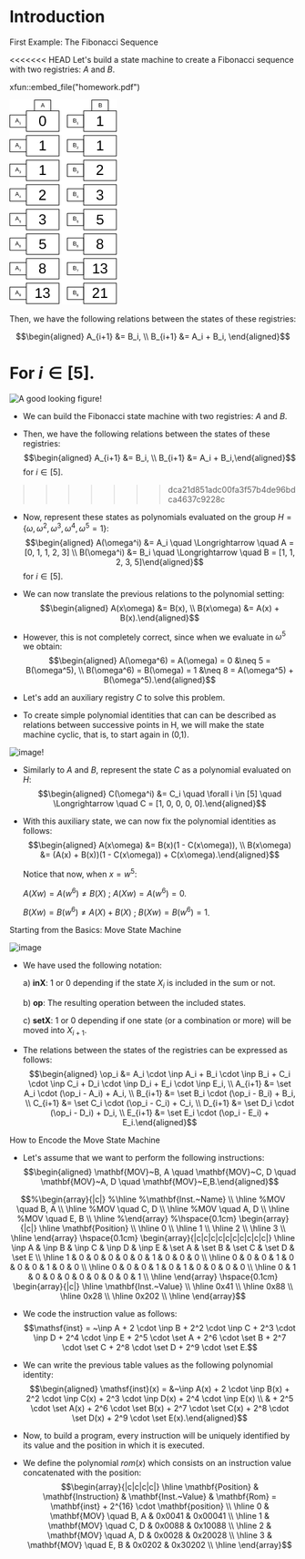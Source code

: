 Introduction
============

First Example: The Fibonacci Sequence

<<<<<<< HEAD
Let's build a state machine to create a Fibonacci sequence
with two registries: $A$ and $B$.

xfun::embed_file("homework.pdf")

![Fibonacci sequence](figures/fibonacci-sequence.pdf.png)

Then, we have the following relations between the states of these
registries: 
    
$$\begin{aligned}
A_{i+1} &= B_i, \\
B_{i+1} &= A_i + B_i,
\end{aligned}$$ 
    
For $i \in [5]$.
=======
![A good looking figure!](figures/fibonacci-sequence.jpg)

-   We can build the Fibonacci state machine with two registries: $A$
    and $B$.

-   Then, we have the following relations between the states of these
    registries: $$\begin{aligned}
    A_{i+1} &= B_i, \\
    B_{i+1} &= A_i + B_i,\end{aligned}$$ for $i \in [5]$.
>>>>>>> dca21d851adc00fa3f57b4de96bdca4637c9228c

-   Now, represent these states as polynomials evaluated on the group
    $H = \{\omega, \omega^2, \omega^3, \omega^4, \omega^5 = 1\}$:
    $$\begin{aligned}
    A(\omega^i) &= A_i \quad \Longrightarrow \quad A = [0, 1, 1, 2, 3] \\
    B(\omega^i) &= B_i \quad \Longrightarrow \quad B = [1, 1, 2, 3, 5]\end{aligned}$$
    for $i \in [5]$.

-   We can now translate the previous relations to the polynomial
    setting: $$\begin{aligned}
    A(x\omega) &=  B(x), \\
    B(x\omega) &=  A(x) + B(x).\end{aligned}$$

-   However, this is not completely correct, since when we evaluate in
    $\omega^5$ we obtain: $$\begin{aligned}
    A(\omega^6) = A(\omega) = 0 &\neq  5 = B(\omega^5), \\
    B(\omega^6) = B(\omega) = 1 &\neq  8 = A(\omega^5) + B(\omega^5).\end{aligned}$$

-   Let's add an auxiliary registry $C$ to solve this problem.

-   To create simple polynomial identities that can can be described as
    relations between successive points in H, we will make the state
    machine cyclic, that is, to start again in (0,1).

![image!](figures/fibonacci-sequence-aux.jpg)

-   Similarly to $A$ and $B$, represent the state $C$ as a polynomial
    evaluated on $H$: $$\begin{aligned}
    C(\omega^i) &= C_i \quad \forall i \in [5] \quad \Longrightarrow \quad C = [1, 0, 0, 0, 0].\end{aligned}$$

-   With this auxiliary state, we can now fix the polynomial identities
    as follows: $$\begin{aligned}
    A(x\omega) &=  B(x)(1 - C(x\omega)), \\
    B(x\omega) &=  (A(x) + B(x))(1 - C(x\omega)) + C(x\omega).\end{aligned}$$

    Notice that now, when $x = w^5$:

    $A(Xw) = A(w^6) \neq B(X)$ ; $A(Xw) = A(w^6) = 0$.

    $B(Xw) = B(w^6) \neq A(X)+B(X)$ ; $B(Xw) = B(w^6) = 1$.

Starting from the Basics: Move State Machine

![image](figures/main-state-machine-simplified.jpg)

-   We have used the following notation:

    a)  **inX**: $1$ or $0$ depending if the state $X_i$ is included in
        the sum or not.

    b)  **op**: The resulting operation between the included states.

    c)  **setX**: $1$ or $0$ depending if one state (or a combination or
        more) will be moved into $X_{i+1}$.

-   The relations between the states of the registries can be expressed
    as follows: $$\begin{aligned}
    \op_i &= A_i \cdot \inp A_i + B_i \cdot \inp B_i + C_i \cdot \inp C_i + D_i \cdot \inp D_i + E_i \cdot \inp E_i, \\
    A_{i+1} &= \set A_i \cdot (\op_i - A_i) + A_i, \\
    B_{i+1} &= \set B_i \cdot (\op_i - B_i) + B_i, \\
    C_{i+1} &= \set C_i \cdot (\op_i - C_i) + C_i, \\
    D_{i+1} &= \set D_i \cdot (\op_i - D_i) + D_i, \\
    E_{i+1} &= \set E_i \cdot (\op_i - E_i) + E_i.\end{aligned}$$

How to Encode the Move State Machine

-   Let's assume that we want to perform the following instructions:
    $$\begin{aligned}
    \mathbf{MOV}~B, A \quad \mathbf{MOV}~C, D \quad \mathbf{MOV}~A, D \quad \mathbf{MOV}~E,B.\end{aligned}$$

$$%\begin{array}{|c|}
%\hline
%\mathbf{Inst.~Name} \\ \hline
%MOV \quad B, A \\ \hline
%MOV \quad C, D \\ \hline
%MOV \quad A, D \\ \hline
%MOV \quad E, B \\ \hline
%\end{array}
%\hspace{0.1cm}
\begin{array}{|c|}
\hline
\mathbf{Position} \\ \hline
0 \\ \hline
1 \\ \hline
2 \\ \hline
3 \\ \hline
\end{array}
\hspace{0.1cm}
\begin{array}{|c|c|c|c|c|c|c|c|c|c|}
\hline
\inp A & \inp B & \inp C & \inp D & \inp E & \set A & \set B & \set C & \set D & \set E \\ \hline
1 & 0 & 0 & 0 & 0 & 0 & 1 & 0 & 0 & 0 \\ \hline
0 & 0 & 0 & 1 & 0 & 0 & 0 & 1 & 0 & 0 \\ \hline
0 & 0 & 0 & 1 & 0 & 1 & 0 & 0 & 0 & 0 \\ \hline
0 & 1 & 0 & 0 & 0 & 0 & 0 & 0 & 0 & 1 \\ \hline
\end{array}
\hspace{0.1cm}
\begin{array}{|c|}
\hline
\mathbf{Inst.~Value} \\ \hline
0x41 \\ \hline
0x88 \\ \hline
0x28 \\ \hline
0x202 \\ \hline
\end{array}$$

-   We code the instruction value as follows:
    $$\mathsf{inst} = ~\inp A + 2 \cdot \inp B + 2^2 \cdot \inp C + 2^3 \cdot \inp D + 2^4 \cdot \inp E + 2^5 \cdot \set A + 2^6 \cdot \set B + 2^7 \cdot \set C + 2^8 \cdot \set D + 2^9 \cdot \set E.$$

-   We can write the previous table values as the following polynomial
    identity: $$\begin{aligned}
    \mathsf{inst}(x) = &~\inp A(x) + 2 \cdot \inp B(x) + 2^2 \cdot \inp C(x) + 2^3 \cdot \inp D(x) + 2^4 \cdot \inp E(x) \\
    & + 2^5 \cdot \set A(x) + 2^6 \cdot \set B(x) + 2^7 \cdot \set C(x) + 2^8 \cdot \set D(x) + 2^9 \cdot \set E(x).\end{aligned}$$

-   Now, to build a program, every instruction will be uniquely
    identified by its value and the position in which it is executed.

-   We define the polynomial $rom(x)$ which consists on an instruction
    value concatenated with the position: $$\begin{array}{|c|c|c|c|}
    \hline
    \mathbf{Position} & \mathbf{Instruction} & \mathbf{Inst.~Value} & \mathbf{Rom} = \mathbf{inst} + 2^{16} \cdot \mathbf{position} \\ \hline
    0 & \mathbf{MOV} \quad B, A & 0x0041 & 0x00041 \\ \hline
    1 & \mathbf{MOV} \quad C, D & 0x0088 & 0x10088 \\ \hline
    2 & \mathbf{MOV} \quad A, D & 0x0028 & 0x20028 \\ \hline
    3 & \mathbf{MOV} \quad E, B & 0x0202 & 0x30202 \\ \hline
    \end{array}$$
